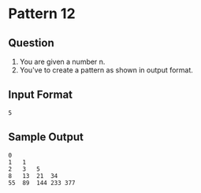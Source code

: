 # Pattern 12

## Question

1. You are given a number n.
2. You've to create a pattern as shown in output format.

## Input Format
```
5
```
## Sample Output
```
0	
1	1	
2	3	5	
8	13	21	34	
55	89	144	233	377	
```